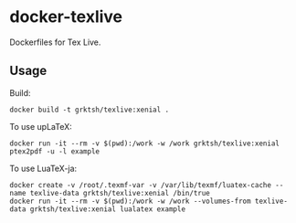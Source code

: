 # docker-texlive

Dockerfiles for Tex Live.

## Usage

Build:

```
docker build -t grktsh/texlive:xenial .
```

To use upLaTeX:

```console
docker run -it --rm -v $(pwd):/work -w /work grktsh/texlive:xenial ptex2pdf -u -l example
```

To use LuaTeX-ja:

```console
docker create -v /root/.texmf-var -v /var/lib/texmf/luatex-cache --name texlive-data grktsh/texlive:xenial /bin/true
docker run -it --rm -v $(pwd):/work -w /work --volumes-from texlive-data grktsh/texlive:xenial lualatex example
```
